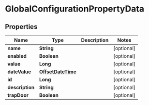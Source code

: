 

# GlobalConfigurationPropertyData

## Properties

Name | Type | Description | Notes
------------ | ------------- | ------------- | -------------
**name** | **String** |  |  [optional]
**enabled** | **Boolean** |  |  [optional]
**value** | **Long** |  |  [optional]
**dateValue** | [**OffsetDateTime**](OffsetDateTime.md) |  |  [optional]
**id** | **Long** |  |  [optional]
**description** | **String** |  |  [optional]
**trapDoor** | **Boolean** |  |  [optional]



